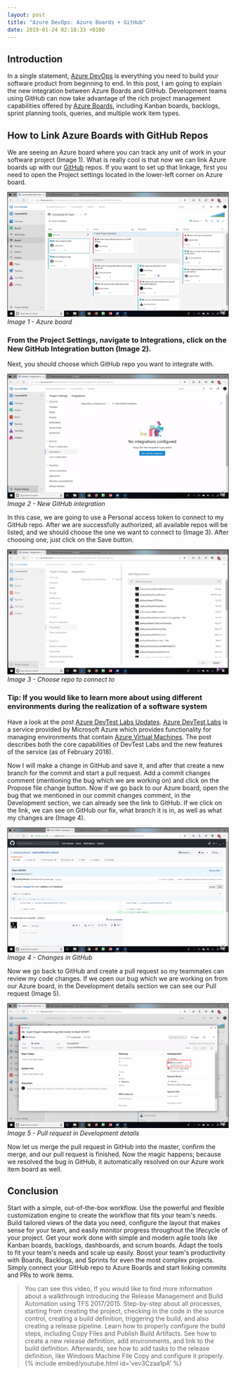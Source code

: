 ```yaml
---
layout: post
title: "Azure DevOps: Azure Boards + GitHub"
date: 2019-01-24 02:18:33 +0100
---
```


## Introduction

In a single statement, [Azure DevOps](https://azure.microsoft.com/en-gb/services/devops/) is everything you need to build your software product from beginning to end. In this post, I am going to explain the new integration between Azure Boards and GitHub. Development teams using GitHub can now take advantage of the rich project management capabilities offered by [Azure Boards](https://azure.microsoft.com/en-gb/services/devops/boards/), including Kanban boards, backlogs, sprint planning tools, queries, and multiple work item types.

## How to Link Azure Boards with GitHub Repos

We are seeing an Azure board where you can track any unit of work in your software project (Image 1). What is really cool is that now we can link Azure boards up with our [GitHub](https://github.com/) repos. If you want to set up that linkage, first you need to open the Project settings located in the lower-left corner on Azure board.

![Image 1 - Azure board](/assets/img/2019/01/Image-1-Azure-board.png)
_Image 1 - Azure board_

### From the Project Settings, navigate to Integrations, click on the New GitHub Integration button (Image 2).

Next, you should choose which GitHub repo you want to integrate with.

![Image 2 - New GitHub integration](/assets/img/2019/01/Image-2-New-GitHub-integration.png)
_Image 2 - New GitHub integration_

In this case, we are going to use a Personal access token to connect to my GitHub repo. After we are successfully authorized, all available repos will be listed, and we should choose the one we want to connect to (Image 3). After choosing one, just click on the Save button.

![Image 3 - Choose repo to connect to](/assets/img/2019/01/Image-3-Choose-repo-to-connect-to.png)
_Image 3 - Choose repo to connect to_

### Tip: If you would like to learn more about using different environments during the realization of a software system

Have a look at the post [Azure DevTest Labs Updates](https://mohamedradwan-devops.github.io/posts/azure-devtest-labs-updates/). [Azure DevTest Labs](https://azure.microsoft.com/en-us/services/devtest-lab/) is a service provided by Microsoft Azure which provides functionality for managing environments that contain [Azure Virtual Machines](https://docs.microsoft.com/en-us/azure/virtual-machines/). The post describes both the core capabilities of DevTest Labs and the new features of the service (as of February 2018).

Now I will make a change in GitHub and save it, and after that create a new branch for the commit and start a pull request. Add a commit changes comment (mentioning the bug which we are working on) and click on the Propose file change button. Now if we go back to our Azure board, open the bug that we mentioned in our commit changes comment, in the Development section, we can already see the link to GitHub. If we click on the link, we can see on GitHub our fix, what branch it is in, as well as what my changes are (Image 4).

![Image 4 - Changes in GitHub](/assets/img/2019/01/Image-4-Changes-in-GitHub.png)
_Image 4 - Changes in GitHub_

Now we go back to GitHub and create a pull request so my teammates can review my code changes. If we open our bug which we are working on from our Azure board, in the Development details section we can see our Pull request (Image 5).

![Image 5 - Pull request in Development details](/assets/img/2019/01/Image-5-Pull-request-in-Development-details.png)
_Image 5 - Pull request in Development details_

Now let us merge the pull request in GitHub into the master, confirm the merge, and our pull request is finished. Now the magic happens; because we resolved the bug in GitHub, it automatically resolved on our Azure work item board as well.

## Conclusion

Start with a simple, out-of-the-box workflow. Use the powerful and flexible customization engine to create the workflow that fits your team's needs. Build tailored views of the data you need, configure the layout that makes sense for your team, and easily monitor progress throughout the lifecycle of your project. Get your work done with simple and modern agile tools like Kanban boards, backlogs, dashboards, and scrum boards. Adapt the tools to fit your team's needs and scale up easily. Boost your team's productivity with Boards, Backlogs, and Sprints for even the most complex projects. Simply connect your GitHub repo to Azure Boards and start linking commits and PRs to work items.

>You can see this video, If you would like to find more information about a walkthrough introducing the Release Management and Build Automation using TFS 2017/2015. Step-by-step about all processes, starting from creating the project, checking in the code in the source control, creating a build definition, triggering the build, and also creating a release pipeline. Learn how to properly configure the build steps, including Copy Files and Publish Build Artifacts. See how to create a new release definition, add environments, and link to the build definition. Afterwards, see how to add tasks to the release definition, like Windows Machine File Copy and configure it properly.
{% include embed/youtube.html id='vev3Czaa1pA' %}
